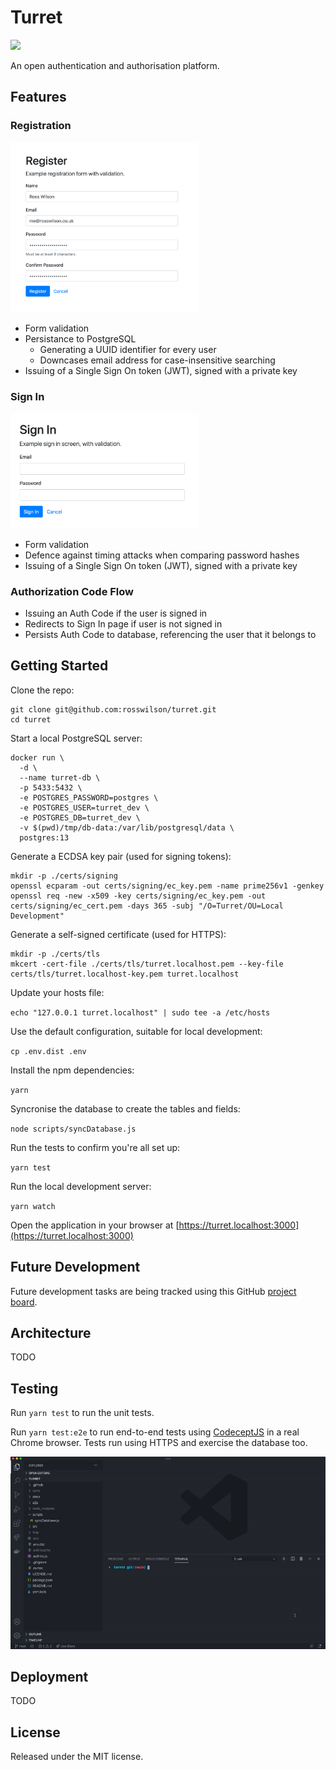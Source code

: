 # Turret

[![](https://github.com/rosswilson/turret/workflows/Node.js/badge.svg)](https://github.com/rosswilson/turret/actions)

An open authentication and authorisation platform.

## Features

### Registration

<a href="./docs/screenshots/register.png">
  <img src="./docs/screenshots/register.png" alt="registration form with name, email, password, and password repeat fields" width="300">
</a>

- Form validation
- Persistance to PostgreSQL
  - Generating a UUID identifier for every user
  - Downcases email address for case-insensitive searching
- Issuing of a Single Sign On token (JWT), signed with a private key

### Sign In

<a href="./docs/screenshots/sign-in.png">
  <img src="./docs/screenshots/sign-in.png" alt="sign-in form with email and password fields" width="300">
</a>

- Form validation
- Defence against timing attacks when comparing password hashes
- Issuing of a Single Sign On token (JWT), signed with a private key

### Authorization Code Flow

- Issuing an Auth Code if the user is signed in
- Redirects to Sign In page if user is not signed in
- Persists Auth Code to database, referencing the user that it belongs to

## Getting Started

Clone the repo:

```
git clone git@github.com:rosswilson/turret.git
cd turret
```

Start a local PostgreSQL server:

```
docker run \
  -d \
  --name turret-db \
  -p 5433:5432 \
  -e POSTGRES_PASSWORD=postgres \
  -e POSTGRES_USER=turret_dev \
  -e POSTGRES_DB=turret_dev \
  -v $(pwd)/tmp/db-data:/var/lib/postgresql/data \
  postgres:13
```

Generate a ECDSA key pair (used for signing tokens):

```
mkdir -p ./certs/signing
openssl ecparam -out certs/signing/ec_key.pem -name prime256v1 -genkey
openssl req -new -x509 -key certs/signing/ec_key.pem -out certs/signing/ec_cert.pem -days 365 -subj "/O=Turret/OU=Local Development"
```

Generate a self-signed certificate (used for HTTPS):

```
mkdir -p ./certs/tls
mkcert -cert-file ./certs/tls/turret.localhost.pem --key-file certs/tls/turret.localhost-key.pem turret.localhost
```

Update your hosts file:

`echo "127.0.0.1 turret.localhost" | sudo tee -a /etc/hosts`

Use the default configuration, suitable for local development:

`cp .env.dist .env`

Install the npm dependencies:

`yarn`

Syncronise the database to create the tables and fields:

`node scripts/syncDatabase.js`

Run the tests to confirm you're all set up:

`yarn test`

Run the local development server:

`yarn watch`

Open the application in your browser at [https://turret.localhost:3000](https://turret.localhost:3000)

## Future Development

Future development tasks are being tracked using this GitHub [project board](https://github.com/rosswilson/turret/projects/1).

## Architecture

TODO

## Testing

Run `yarn test` to run the unit tests.

Run `yarn test:e2e` to run end-to-end tests using [CodeceptJS](https://codecept.io/) in a real Chrome browser.
Tests run using HTTPS and exercise the database too.

![](./docs/e2e.gif)

## Deployment

TODO

## License

Released under the MIT license.
